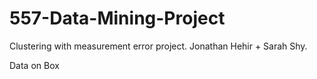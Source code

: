 # 557-Data-Mining-Project
Clustering with measurement error project. Jonathan Hehir + Sarah Shy.

Data on Box
